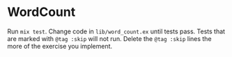 # WordCount

Run `mix test`. Change code in `lib/word_count.ex` until tests pass. Tests that are marked with `@tag :skip` will not run. Delete the `@tag :skip` lines the more of the exercise you implement.
